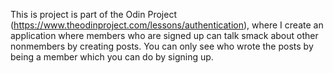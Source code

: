 This is project is part of the Odin Project (https://www.theodinproject.com/lessons/authentication), where I create an application where members who are signed up can talk smack about other nonmembers by creating posts. You can only see who wrote the posts by being a member which you can do by signing up.
